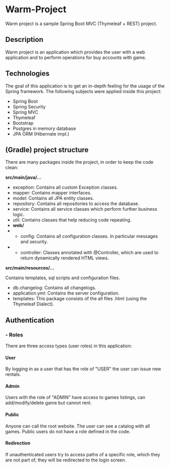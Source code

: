 # Warm-Project
Warm project is a sample Spring Boot MVC (Thymeleaf + REST) project.
## Description
Warm project is an application which provides the user with a web application and to perform operations for buy accounts with game.
## Technologies
The goal of this application is to get an in-depth feeling for the usage of the Spring framework. The following subjects were applied inside this project:

* Spring Boot
* Spring Security
* Spring MVC
* Thymeleaf
* Bootstrap
* Postgres in memory database
* JPA ORM (Hibernate impl.)

## (Gradle) project structure
There are many packages inside the project, in order to keep the code clean:

__src/main/java/...__
* exception: Contains all custom Exception classes.
* mapper: Contains mapper interfaces.
* model: Contains all JPA entity classes.
* repository: Contains all repositories to access the database.
* service: Contains all service classes which perform further business logic.
* util: Contains classes that help reducing code repeating.
* __web/__
* * config: Contains all configuration classes. In particular messages and security.
* * controller: Classes annotated with @Controller, which are used to return dynamically rendered HTML views.

__src/main/resources/...__

Contains templates, sql scripts and configuration files.

* db.changelog: Contains all changelogs.
* application.yml: Contains the server configuration.
* templates: This package consists of the all files .html (using the Thymeleaf Dialect).

## Authentication

### - Roles
There are three access types (user roles) in this application:

#### User
By logging in as a user that has the role of "USER" the user can issue new rentals.

#### Admin
Users with the role of "ADMIN" have access to games listings, can add/modify/delete game but cannot rent.

#### Public
Anyone can call the root website. The user can see a catalog with all games.
Public users do not have a role defined in the code.

#### Redirection
If unauthenticated users try to access paths of a specific role, which they are not part of, they will be redirected to the login screen.